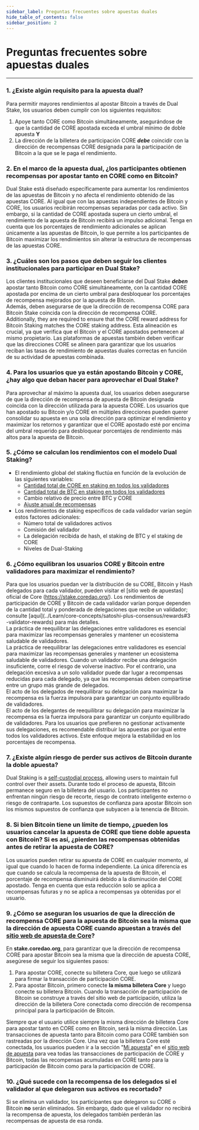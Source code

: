 ```yaml
---
sidebar_label: Preguntas frecuentes sobre apuestas duales
hide_table_of_contents: false
sidebar_position: 2
---
```


# Preguntas frecuentes sobre apuestas duales

---

### 1\. ¿Existe algún requisito para la apuesta dual?

Para permitir mayores rendimientos al apostar Bitcoin a través de Dual Stake, los usuarios deben cumplir con los siguientes requisitos:

1. Apoye tanto CORE como Bitcoin simultáneamente, asegurándose de que la cantidad de CORE apostada exceda el umbral mínimo de doble apuesta **Y**
2. La dirección de la billetera de participación CORE _**debe**_ coincidir con la dirección de recompensas CORE designada para la participación de Bitcoin a la que se le paga el rendimiento.

### 2\. En el marco de la apuesta dual, ¿los participantes obtienen recompensas por apostar tanto en CORE como en Bitcoin?

Dual Stake está diseñado específicamente para aumentar los rendimientos de las apuestas de Bitcoin y no afecta el rendimiento obtenido de las apuestas CORE. Al igual que con las apuestas independientes de Bitcoin y CORE, los usuarios recibirán recompensas separadas por cada activo. Sin embargo, si la cantidad de CORE apostada supera un cierto umbral, el rendimiento de la apuesta de Bitcoin recibirá un impulso adicional. Tenga en cuenta que los porcentajes de rendimiento adicionales se aplican únicamente a las apuestas de Bitcoin, lo que permite a los participantes de Bitcoin maximizar los rendimientos sin alterar la estructura de recompensas de las apuestas CORE.

### 3\. ¿Cuáles son los pasos que deben seguir los clientes institucionales para participar en Dual Stake?

Los clientes institucionales que deseen beneficiarse del Dual Stake _**deben**_ apostar tanto Bitcoin como CORE simultáneamente, con la cantidad CORE apostada por encima de un cierto umbral para desbloquear los porcentajes de recompensa mejorados por la apuesta de Bitcoin.\
Además, deben asegurarse de que la dirección de recompensa CORE para Bitcoin Stake coincida con la dirección de recompensa CORE.\
Additionally, they are required to ensure that the CORE reward address for Bitcoin Staking matches the CORE staking address. Esta alineación es crucial, ya que verifica que el Bitcoin y el CORE apostados pertenecen al mismo propietario. Las plataformas de apuestas también deben verificar que las direcciones CORE se alineen para garantizar que los usuarios reciban las tasas de rendimiento de apuestas duales correctas en función de su actividad de apuestas combinada.

### 4\. Para los usuarios que ya están apostando Bitcoin y CORE, ¿hay algo que deban hacer para aprovechar el Dual Stake?

Para aprovechar al máximo la apuesta dual, los usuarios deben asegurarse de que la dirección de recompensa de apuesta de Bitcoin designada coincida con la dirección utilizada para la apuesta CORE. Los usuarios que han apostado su Bitcoin y/o CORE en múltiples direcciones pueden querer consolidar su apuesta en una sola dirección para optimizar el rendimiento y maximizar los retornos y garantizar que el CORE apostado esté por encima del umbral requerido para desbloquear porcentajes de rendimiento más altos para la apuesta de Bitcoin.

### 5\. ¿Cómo se calculan los rendimientos con el modelo Dual Staking?

- El rendimiento global del staking fluctúa en función de la evolución de las siguientes variables:
  - [Cantidad total de CORE en staking en todos los validadores](https://stake.coredao.org/validators)
  - [Cantidad total de BTC en staking en todos los validadores](https://stake.coredao.org/validators)
  - Cambio relativo de precio entre BTC y CORE
  - [Ajuste anual de recompensas](https://docs.coredao.org/docs/Learn/economics/core-token/tokenomics-and-utility#sound-supply-and-emissions)
- Los rendimientos de staking específicos de cada validador varían según estos factores adicionales:
  - Número total de validadores activos
  - Comisión del validador
  - La delegación recibida de hash, el staking de BTC y el staking de CORE
  - Niveles de Dual-Staking

### 6\. ¿Cómo equilibran los usuarios CORE y Bitcoin entre validadores para maximizar el rendimiento?

Para que los usuarios puedan ver la distribución de su CORE, Bitcoin y Hash delegados para cada validador, pueden visitar el [sitio web de apuestas] oficial de Core (https://stake.coredao.org/). Los rendimientos de participación de CORE y Bitcoin de cada validador varían porque dependen de la cantidad total y ponderada de delegaciones que recibe un validador; consulte [aquí](../Learn/core-concepts/satoshi-plus-consensus/rewards#3 -validator-rewards) para más detalles.\
La práctica de reequilibrar las delegaciones entre validadores es esencial para maximizar las recompensas generales y mantener un ecosistema saludable de validadores.\
La práctica de reequilibrar las delegaciones entre validadores es esencial para maximizar las recompensas generales y mantener un ecosistema saludable de validadores. Cuando un validador recibe una delegación insuficiente, corre el riesgo de volverse inactivo. Por el contrario, una delegación excesiva a un solo validador puede dar lugar a recompensas reducidas para cada delegado, ya que las recompensas deben compartirse entre un grupo más grande de delegados.\
El acto de los delegados de reequilibrar su delegación para maximizar la recompensa es la fuerza impulsora para garantizar un conjunto equilibrado de validadores.\
El acto de los delegantes de reequilibrar su delegación para maximizar la recompensa es la fuerza impulsora para garantizar un conjunto equilibrado de validadores. Para los usuarios que prefieren no gestionar activamente sus delegaciones, es recomendable distribuir las apuestas por igual entre todos los validadores activos. Este enfoque mejora la estabilidad en los porcentajes de recompensa.

### 7\. ¿Existe algún riesgo de perder sus activos de Bitcoin durante la doble apuesta?

Dual Staking is a [self-custodial process](../Learn/products/btc-staking/overview.md), allowing users to maintain full control over their assets. Durante todo el proceso de apuesta, Bitcoin permanece seguro en la billetera del usuario.  Los participantes no enfrentan ningún riesgo de recorte, riesgo de contrato inteligente externo o riesgo de contraparte. Los supuestos de confianza para apostar Bitcoin son los mismos supuestos de confianza que subyacen a la tenencia de Bitcoin.

### 8\. Si bien Bitcoin tiene un límite de tiempo, ¿pueden los usuarios cancelar la apuesta de CORE que tiene doble apuesta con Bitcoin? Si es así, ¿pierden las recompensas obtenidas antes de retirar la apuesta de CORE?

Los usuarios pueden retirar su apuesta de CORE en cualquier momento, al igual que cuando lo hacen de forma independiente. La única diferencia es que cuando se calcula la recompensa de la apuesta de Bitcoin, el porcentaje de recompensa disminuirá debido a la disminución del CORE apostado. Tenga en cuenta que esta reducción solo se aplica a recompensas futuras y no se aplica a recompensas ya obtenidas por el usuario.

### 9\. ¿Cómo se aseguran los usuarios de que la dirección de recompensa CORE para la apuesta de Bitcoin sea la misma que la dirección de apuesta CORE cuando apuestan a través del [sitio web de apuesta de Core](https://stake.coredao.org/)?

En **stake.coredao.org**, para garantizar que la dirección de recompensa CORE para apostar Bitcoin sea la misma que la dirección de apuesta CORE, asegúrese de seguir los siguientes pasos:

1. Para apostar CORE, conecte su billetera Core, que luego se utilizará para firmar la transacción de participación CORE.
2. Para apostar Bitcoin, primero conecte **la misma billetera Core** y luego conecte su billetera Bitcoin. Cuando la transacción de participación de Bitcoin se construye a través del sitio web de participación, utiliza la dirección de la billetera Core conectada como dirección de recompensa principal para la participación de Bitcoin.

Siempre que el usuario utilice siempre la misma dirección de billetera Core para apostar tanto en CORE como en Bitcoin, será la misma dirección. Las transacciones de apuesta tanto para Bitcoin como para CORE también son rastreadas por la dirección Core. Una vez que la billetera Core esté conectada, los usuarios pueden ir a la sección "[Mi apuesta](https://stake.coredao.org/mystake)" en el [sitio web de apuesta](https://stake.coredao.org/) para vea todas las transacciones de participación de CORE y Bitcoin, todas las recompensas acumuladas en CORE tanto para la participación de Bitcoin como para la participación de CORE.

### 10\. ¿Qué sucede con la recompensa de los delegados si el validador al que delegaron sus activos es recortado?

Si se elimina un validador, los participantes que delegaron su CORE o Bitcoin **no** serán eliminados. Sin embargo, dado que el validador no recibirá la recompensa de apuesta, los delegados también perderán las recompensas de apuesta de esa ronda.
